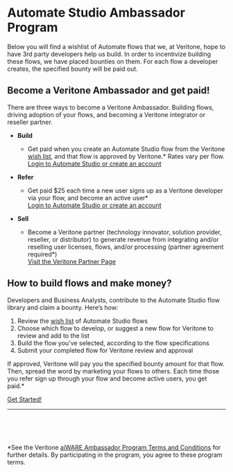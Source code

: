 <!--TODO: Replace all references to "VDA", "Developer Application", and "Developer App" with "Veritone Developer"-->

# Automate Studio Ambassador Program
Below you will find a wishlist of Automate flows that we, at Veritone, hope to have 3rd party developers help us build. In order to incentivize building these flows, we have placed bounties on them. For each flow a developer creates, the specified bounty will be paid out. 
<style>
    div.featureBox {
        -webkit-box-shadow: -2px 2px 6px 3px rgba(207,208,209,1);
        -moz-box-shadow: -2px 2px 6px 3px rgba(207,208,209,1);
        box-shadow: -2px 2px 6px 3px rgba(207,208,209,1);
        width: 425px;
        height: 150px;
        padding: 7px;
        font-size: 80%;
        display: flex;
        background: #FAFAFA;
        position: relative;
    }

    div.featureColumn {
        position:relative;
        left:25px;
        width: 500px;
    }
    
    div.featureText {
        position: relative; 
        top: -40px;
    }

    div.featureImage {
        width: 50px;
        height: 50px;
    }

    div.do-more-aiware-featureColumn {
        position:relative;
        left:25px;
        width: 400px;
    }
    
    div.do-more-aiwareFeatureText {
        width: 75%;
        position: relative; 
        top: -40px;
    }

    div.newsSectionColumn{
        width: 975px;
        position:relative;
        left:10px;
        display: flex
    }
    
    div.newsDateColumn {
        width: 175px
    }

    div.newsColumn {
        width: 800px
    }

    div.buttonColumn {
        width: 760px;
        display: flex;
        margin: 0;
        position: absolute;
        left: 365px;
    }

    #view-more-templates-btn {
        display: block;
        color: #2F80ED;
        border: 1px solid #2F80ED;
        width: 250px;
        height: 30px;
        position: relative;
        left: 15px;
        text-align: center;
        padding: 5px;
        position: relative;
        text-decoration: none;
    }

    #learn-automate-studio-btn {
        display: block;
        background-color: #2F80ED;
        color: #FFF;
        width: 300px;
        height: 30px;
        text-decoration: none;
        text-align: center;
        padding: 5px;
        position: relative;
    }

    .date-text {
        background-color: #d9d9d7;
        width: 110px;
        border-radius: 10px;
        font-size: 95%;
        padding: 4px 6px;  
        text-align: center
    }

    a.link {
        position: relative;
        bottom: -120px;
        left: -330px;
        white-space: nowrap;
        text-decoration: none;
    }

    a.link-claimed {
        position: relative;
        bottom: -120px;
        left: -312px;
        white-space: nowrap;
        text-decoration: none;
    }

    .bounty-number{
        position: relative;
        bottom: -120px;
        color: green;
        font-size: 125%
    }

    #propose-flow-bounty-btn {
        display: block;
        color: #2F80ED;
        border: 1px solid #2F80ED;
        width: 210px;
        height: 30px;
        text-align: center;
        padding: 3px;
        position: relative;
        text-decoration: none;
        left: 385px;
    }

    .description-text {
        font-size: 110%
    }

</style>

## Become a Veritone Ambassador and get paid! <!-- {docsify-ignore} -->
There are three ways to become a Veritone Ambassador. Building flows, driving adoption of your flows, and becoming a Veritone integrator or reseller partner.
* **Build**
    * Get paid when you create an Automate Studio flow from the Veritone [wish list](https://github.com/veritone/automate-flow-templates/projects/1), and that flow is approved by Veritone.* Rates vary per flow.<br>
	[Login to Automate Studio or create an account](https://www.veritone.com/onboarding/#/signUp?type=automate)

* **Refer**
    * Get paid $25 each time a new user signs up as a Veritone developer via your flow, and become an active user*<br>
    [Login to Automate Studio or create an account](https://www.veritone.com/onboarding/#/signUp?type=automate)

* **Sell**
    * Become a Veritone partner (technology innovator, solution provider, reseller, or distributor) to generate revenue from integrating and/or reselling user licenses, flows, and/or processing (partner agreement required*)<br>
        [Visit the Veritone Partner Page](https://www.veritone.com/partners)

## How to build flows and make money? <!-- {docsify-ignore} -->
Developers and Business Analysts, contribute to the Automate Studio flow library and claim a bounty. Here’s how:

1. Review the [wish list](https://github.com/veritone/automate-flow-templates/projects/1) of Automate Studio flows
2. Choose which flow to develop, or suggest a new flow for Veritone to review and add to the list
3. Build the flow you’ve selected, according to the flow specifications
4. Submit your completed flow for Veritone review and approval

If approved, Veritone will pay you the specified bounty amount for that flow. Then, spread the word by marketing your flows to others. Each time those you refer sign up through your flow and become active users, you get paid.*

[Get Started!](https://github.com/veritone/automate-flow-templates/projects/1)

<hr>

<br>
<br>
<br>

*See the Veritone <a href="https://s3.amazonaws.com/static.veritone.com/terms/aiWAREAmbassadorProgramTerms.pdf">aiWARE Ambassador Program Terms and Conditions</a> for further details.  By participating in the program, you agree to these program terms. 
